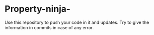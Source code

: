 # Property-ninja-
Use this repository to push your code in it and updates. Try to give the information in commits in case of any error. 
